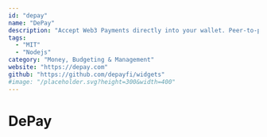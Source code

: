 ```yaml
---
id: "depay"
name: "DePay"
description: "Accept Web3 Payments directly into your wallet. Peer-to-peer, free, self-hosted & open-source."
tags:
  - "MIT"
  - "Nodejs"
category: "Money, Budgeting & Management"
website: "https://depay.com"
github: "https://github.com/depayfi/widgets"
#image: "/placeholder.svg?height=300&width=400"
---
```


# DePay
